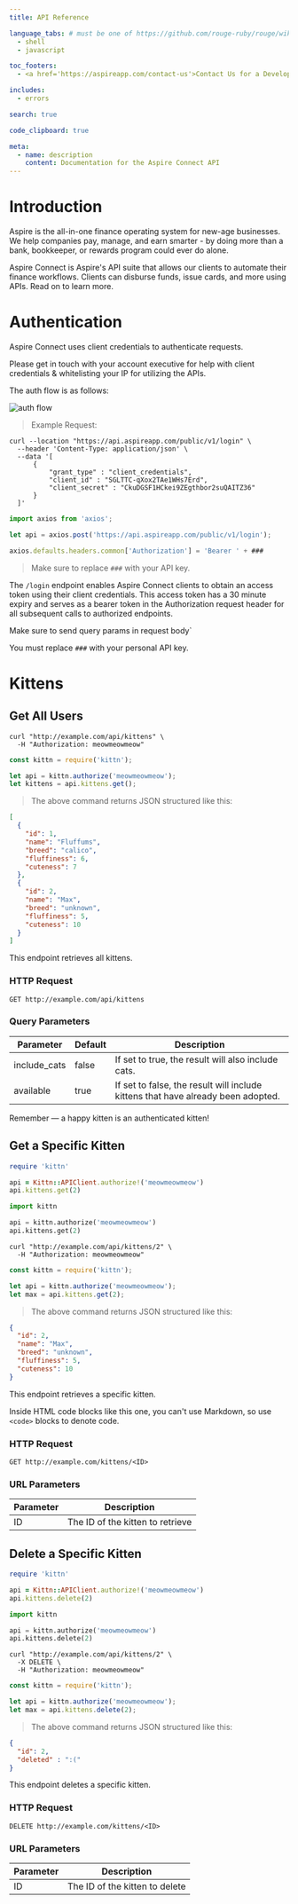 ```yaml
---
title: API Reference

language_tabs: # must be one of https://github.com/rouge-ruby/rouge/wiki/List-of-supported-languages-and-lexers
  - shell
  - javascript

toc_footers:
  - <a href='https://aspireapp.com/contact-us'>Contact Us for a Developer Key</a>

includes:
  - errors

search: true

code_clipboard: true

meta:
  - name: description
    content: Documentation for the Aspire Connect API
---
```


# Introduction

Aspire is the all-in-one finance operating system for new-age businesses. We help companies pay, manage, and earn smarter - by doing more than a bank, bookkeeper, or rewards program could ever do alone.

Aspire Connect is Aspire's API suite that allows our clients to automate their finance workflows. Clients can disburse funds, issue cards, and more using APIs. Read on to learn more.

# Authentication

Aspire Connect uses client credentials to authenticate requests.

Please get in touch with your account executive for help with client credentials & whitelisting your IP for utilizing the APIs.

The auth flow is as follows:

![auth flow](https://content.pstmn.io/d14b59a0-70bc-468f-bc82-e141b0f31a8f/U2NyZWVuc2hvdCAyMDIzLTExLTMwIGF0IDIuMjYuMzcgUE0ucG5n "Title")

> Example Request:

```shell
curl --location "https://api.aspireapp.com/public/v1/login" \
  --header 'Content-Type: application/json' \
  --data '[
      {   
          "grant_type" : "client_credentials",
          "client_id" : "SGLTTC-qXox2TAe1WHs7Erd",
          "client_secret" : "CkuDGSF1HCkei9ZEgthbor2suQAITZ36"
      }
  ]'
```

```javascript
import axios from 'axios';

let api = axios.post('https://api.aspireapp.com/public/v1/login');

axios.defaults.headers.common['Authorization'] = 'Bearer ' + ###
```

> Make sure to replace `###` with your API key.

The `/login` endpoint enables Aspire Connect clients to obtain an access token using their client credentials. This access token has a 30 minute expiry and serves as a bearer token in the Authorization request header for all subsequent calls to authorized endpoints.

Make sure to send query params in request body`

<aside class="notice">
You must replace <code>###</code> with your personal API key.
</aside>

# Kittens

## Get All Users

```shell
curl "http://example.com/api/kittens" \
  -H "Authorization: meowmeowmeow"
```

```javascript
const kittn = require('kittn');

let api = kittn.authorize('meowmeowmeow');
let kittens = api.kittens.get();
```

> The above command returns JSON structured like this:

```json
[
  {
    "id": 1,
    "name": "Fluffums",
    "breed": "calico",
    "fluffiness": 6,
    "cuteness": 7
  },
  {
    "id": 2,
    "name": "Max",
    "breed": "unknown",
    "fluffiness": 5,
    "cuteness": 10
  }
]
```

This endpoint retrieves all kittens.

### HTTP Request

`GET http://example.com/api/kittens`

### Query Parameters

Parameter | Default | Description
--------- | ------- | -----------
include_cats | false | If set to true, the result will also include cats.
available | true | If set to false, the result will include kittens that have already been adopted.

<aside class="success">
Remember — a happy kitten is an authenticated kitten!
</aside>

## Get a Specific Kitten

```ruby
require 'kittn'

api = Kittn::APIClient.authorize!('meowmeowmeow')
api.kittens.get(2)
```

```python
import kittn

api = kittn.authorize('meowmeowmeow')
api.kittens.get(2)
```

```shell
curl "http://example.com/api/kittens/2" \
  -H "Authorization: meowmeowmeow"
```

```javascript
const kittn = require('kittn');

let api = kittn.authorize('meowmeowmeow');
let max = api.kittens.get(2);
```

> The above command returns JSON structured like this:

```json
{
  "id": 2,
  "name": "Max",
  "breed": "unknown",
  "fluffiness": 5,
  "cuteness": 10
}
```

This endpoint retrieves a specific kitten.

<aside class="warning">Inside HTML code blocks like this one, you can't use Markdown, so use <code>&lt;code&gt;</code> blocks to denote code.</aside>

### HTTP Request

`GET http://example.com/kittens/<ID>`

### URL Parameters

Parameter | Description
--------- | -----------
ID | The ID of the kitten to retrieve

## Delete a Specific Kitten

```ruby
require 'kittn'

api = Kittn::APIClient.authorize!('meowmeowmeow')
api.kittens.delete(2)
```

```python
import kittn

api = kittn.authorize('meowmeowmeow')
api.kittens.delete(2)
```

```shell
curl "http://example.com/api/kittens/2" \
  -X DELETE \
  -H "Authorization: meowmeowmeow"
```

```javascript
const kittn = require('kittn');

let api = kittn.authorize('meowmeowmeow');
let max = api.kittens.delete(2);
```

> The above command returns JSON structured like this:

```json
{
  "id": 2,
  "deleted" : ":("
}
```

This endpoint deletes a specific kitten.

### HTTP Request

`DELETE http://example.com/kittens/<ID>`

### URL Parameters

Parameter | Description
--------- | -----------
ID | The ID of the kitten to delete

